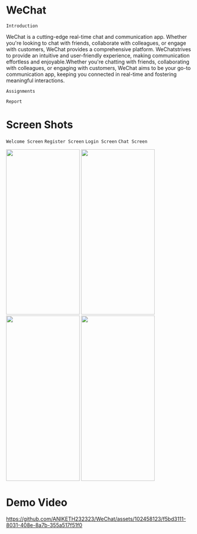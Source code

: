 # WeChat

``` Introduction  ```
<p>
  WeChat is a cutting-edge real-time chat and communication app.
  Whether you're looking to chat with friends, collaborate with colleagues, or engage with customers, 
  WeChat provides a comprehensive platform. WeChatstrives to provide an intuitive and user-friendly experience, 
  making communication effortless and enjoyable.Whether you're chatting with friends, collaborating with colleagues, or engaging with customers, 
  WeChat aims to be your go-to communication app, keeping you connected in real-time and fostering meaningful interactions.
</p>

``` Assignments ```


``` Report ```

# Screen Shots

``` Welcome Screen ```  ``` Register Screen ``` ``` Login Screen ``` ``` Chat Screen ```

<img src="https://github.com/ANIKETH232323/WeChat/assets/102458123/ab2dfa45-a021-4353-a546-d5e483198c1a" width="200" height="450"/>

<img src="https://github.com/ANIKETH232323/WeChat/assets/102458123/c9ee3eaa-3132-4b01-8ef7-867361e67df9" width="200" height="450">

<img src="https://github.com/ANIKETH232323/WeChat/assets/102458123/ae196df0-d27c-4d25-b8cd-ba42e6f45684" width="200" height="450">
<img src="https://github.com/ANIKETH232323/WeChat/assets/102458123/30adf6ff-c7e1-47fc-bd73-1ac108f75b37" width="200" height="450">

# Demo Video
https://github.com/ANIKETH232323/WeChat/assets/102458123/f5bd3111-8031-408e-8a7b-355a517f51f0
